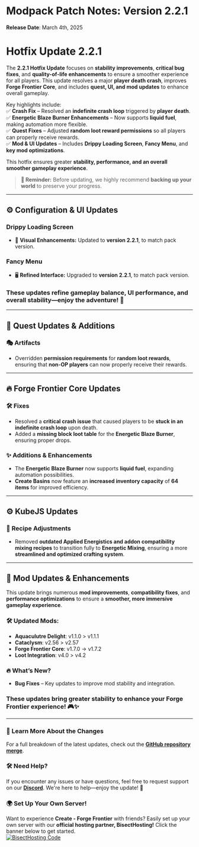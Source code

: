 # **Modpack Patch Notes: Version 2.2.1**  
**Release Date**: March 4th, 2025  

# **Hotfix Update 2.2.1**  

The **2.2.1 Hotfix Update** focuses on **stability improvements**, **critical bug fixes**, and **quality-of-life enhancements** to ensure a smoother experience for all players. This update resolves a major **player death crash**, improves **Forge Frontier Core**, and includes **quest, UI, and mod updates** to enhance overall gameplay.  

Key highlights include:  
✅ **Crash Fix** – Resolved an **indefinite crash loop** triggered by **player death**.  
✅ **Energetic Blaze Burner Enhancements** – Now supports **liquid fuel**, making automation more flexible.  
✅ **Quest Fixes** – Adjusted **random loot reward permissions** so all players can properly receive rewards.  
✅ **Mod & UI Updates** – Includes **Drippy Loading Screen**, **Fancy Menu**, and **key mod optimizations**.  

This hotfix ensures greater **stability, performance, and an overall smoother gameplay experience**.  

> **🚨 Reminder:** Before updating, we highly recommend **backing up your world** to preserve your progress.  
---

## ⚙️ **Configuration & UI Updates** 
### **Drippy Loading Screen**  
- 🎨 **Visual Enhancements:** Updated to **version 2.2.1**, to match pack version.  
### **Fancy Menu**  
- 🖥️ **Refined Interface:** Upgraded to **version 2.2.1**, to match pack version.  
### These updates refine **gameplay balance, UI performance, and overall stability**—enjoy the adventure! 🚀  
---

## 📜 **Quest Updates & Additions**  
### 🎭 **Artifacts**  
- Overridden **permission requirements** for **random loot rewards**, ensuring that **non-OP players** can now properly receive their rewards.  
---

## 🔥 **Forge Frontier Core Updates**  
### 🛠 **Fixes**  
- Resolved a **critical crash issue** that caused players to be **stuck in an indefinite crash loop** upon death.  
- Added a **missing block loot table** for the **Energetic Blaze Burner**, ensuring proper drops.  
### ✨ **Additions & Enhancements**  
- The **Energetic Blaze Burner** now supports **liquid fuel**, expanding automation possibilities.  
- **Create Basins** now feature an **increased inventory capacity** of **64 items** for improved efficiency.  
---

## ⚙️ **KubeJS Updates**  
### 🔧 **Recipe Adjustments**  
- Removed **outdated Applied Energistics and addon compatibility mixing recipes** to transition fully to **Energetic Mixing**, ensuring a more **streamlined and optimized crafting system**.   
---

## 🔄 **Mod Updates & Enhancements**  
This update brings numerous **mod improvements**, **compatibility fixes**, and **performance optimizations** to ensure a **smoother, more immersive gameplay experience**.  
### 🛠 **Updated Mods:**
- **Aquaculutre Delight**: v1.1.0 > v1.1.1
- **Cataclysm**: v2.56 > v2.57
- **Forge Frontier Core**: v1.7.0 → v1.7.2
- **Loot Integration**: v4.0 > v4.2

### 🔥 **What’s New?**  
- **Bug Fixes** – Key updates to improve mod stability and integration.  
### These updates bring **greater stability** to enhance your Forge Frontier experience! 🎮✨  
---

### 📜 **Learn More About the Changes**  
For a full breakdown of the latest updates, check out the **[GitHub repository merge](https://github.com/M0nkeyPr0grammer/Create-Forge-Frontier/commit/6a461127c9c0deb944ceb7914d6d6cf269fccdd5)**.  

### 🛠 **Need Help?**  
If you encounter any issues or have questions, feel free to request support on our **[Discord](https://discord.gg/quenZthXgy)**. We're here to help—enjoy the update! 🚀  

### 🌍 **Set Up Your Own Server!**  
Want to experience **Create - Forge Frontier** with friends? Easily set up your own server with our **official hosting partner, BisectHosting!** Click the banner below to get started.  
[![BisectHosting Code](https://www.bisecthosting.com/images/CF/CREATE_FORGE_FRONTIER/CREATE_FORGE_FRONTIER_Promo.webp)](https://bisecthosting.com/M0nkeyPr0grammer?r=curseforge+changelog)  

